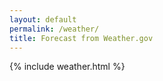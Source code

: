 ```yaml
---
layout: default
permalink: /weather/
title: Forecast from Weather.gov
---
```

{% include weather.html %}
